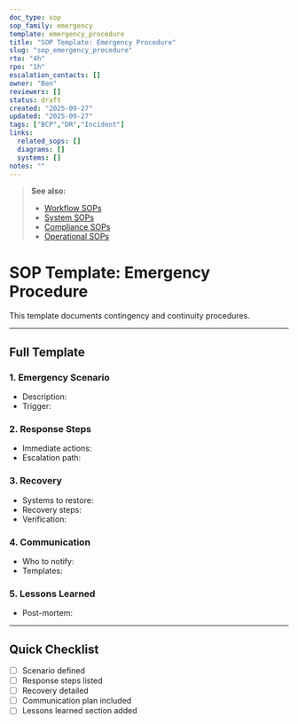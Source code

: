 ```yaml
---
doc_type: sop
sop_family: emergency
template: emergency_procedure
title: "SOP Template: Emergency Procedure"
slug: "sop_emergency_procedure"
rto: "4h"
rpo: "1h"
escalation_contacts: []
owner: "Ben"
reviewers: []
status: draft
created: "2025-09-27"
updated: "2025-09-27"
tags: ["BCP","DR","Incident"]
links:
  related_sops: []
  diagrams: []
  systems: []
notes: ""
---
```


> **See also:**  
> - [Workflow SOPs](../workflow/README.md)  
> - [System SOPs](../system/README.md)  
> - [Compliance SOPs](../compliance/README.md)  
> - [Operational SOPs](../operational/README.md)

# SOP Template: Emergency Procedure

This template documents contingency and continuity procedures.

---

## Full Template

### 1. Emergency Scenario
- Description:  
- Trigger:  

### 2. Response Steps
- Immediate actions:  
- Escalation path:  

### 3. Recovery
- Systems to restore:  
- Recovery steps:  
- Verification:  

### 4. Communication
- Who to notify:  
- Templates:  

### 5. Lessons Learned
- Post-mortem:  

---

## Quick Checklist
- [ ] Scenario defined  
- [ ] Response steps listed  
- [ ] Recovery detailed  
- [ ] Communication plan included  
- [ ] Lessons learned section added  
